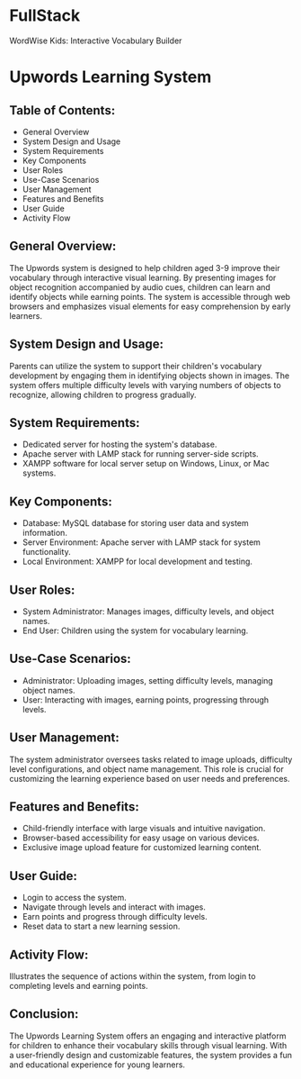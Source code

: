 # FullStack
WordWise Kids: Interactive Vocabulary Builder

# Upwords Learning System

## Table of Contents:
- General Overview
- System Design and Usage
- System Requirements
- Key Components
- User Roles
- Use-Case Scenarios
- User Management
- Features and Benefits
- User Guide
- Activity Flow

## General Overview:
The Upwords system is designed to help children aged 3-9 improve their vocabulary through interactive visual learning. By presenting images for object recognition accompanied by audio cues, children can learn and identify objects while earning points. The system is accessible through web browsers and emphasizes visual elements for easy comprehension by early learners.

## System Design and Usage:
Parents can utilize the system to support their children's vocabulary development by engaging them in identifying objects shown in images. The system offers multiple difficulty levels with varying numbers of objects to recognize, allowing children to progress gradually.

## System Requirements:
- Dedicated server for hosting the system's database.
- Apache server with LAMP stack for running server-side scripts.
- XAMPP software for local server setup on Windows, Linux, or Mac systems.

## Key Components:
- Database: MySQL database for storing user data and system information.
- Server Environment: Apache server with LAMP stack for system functionality.
- Local Environment: XAMPP for local development and testing.

## User Roles:
- System Administrator: Manages images, difficulty levels, and object names.
- End User: Children using the system for vocabulary learning.

## Use-Case Scenarios:
- Administrator: Uploading images, setting difficulty levels, managing object names.
- User: Interacting with images, earning points, progressing through levels.

## User Management:
The system administrator oversees tasks related to image uploads, difficulty level configurations, and object name management. This role is crucial for customizing the learning experience based on user needs and preferences.

## Features and Benefits:
- Child-friendly interface with large visuals and intuitive navigation.
- Browser-based accessibility for easy usage on various devices.
- Exclusive image upload feature for customized learning content.

## User Guide:
- Login to access the system.
- Navigate through levels and interact with images.
- Earn points and progress through difficulty levels.
- Reset data to start a new learning session.

## Activity Flow:
Illustrates the sequence of actions within the system, from login to completing levels and earning points.

## Conclusion:
The Upwords Learning System offers an engaging and interactive platform for children to enhance their vocabulary skills through visual learning. With a user-friendly design and customizable features, the system provides a fun and educational experience for young learners.

